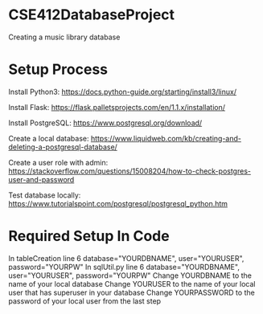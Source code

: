 # CSE412DatabaseProject
Creating a music library database

# Setup Process
Install Python3: https://docs.python-guide.org/starting/install3/linux/

Install Flask: https://flask.palletsprojects.com/en/1.1.x/installation/

Install PostgreSQL: https://www.postgresql.org/download/

Create a local database: https://www.liquidweb.com/kb/creating-and-deleting-a-postgresql-database/

Create a user role with admin: https://stackoverflow.com/questions/15008204/how-to-check-postgres-user-and-password

Test database locally: https://www.tutorialspoint.com/postgresql/postgresql_python.htm

# Required Setup In Code
In tableCreation line 6 database="YOURDBNAME", user="YOURUSER", password="YOURPW"
In sqlUtil.py line 6 database="YOURDBNAME", user="YOURUSER", password="YOURPW"
Change YOURDBNAME to the name of your local database
Change YOURUSER to the name of your local user that has superuser in your database
Change YOURPASSWORD to the password of your local user from the last step

